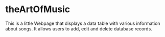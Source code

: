 # theArtOfMusic

This is a little Webpage that displays a data table with various information about songs. It allows users to add, edit and delete database records. 

